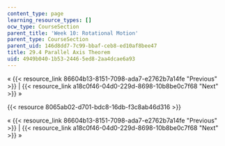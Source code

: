 ```yaml
---
content_type: page
learning_resource_types: []
ocw_type: CourseSection
parent_title: 'Week 10: Rotational Motion'
parent_type: CourseSection
parent_uid: 146d8dd7-7c99-bbaf-ceb8-ed10af8bee47
title: 29.4 Parallel Axis Theorem
uid: 4949b040-1b53-2446-5ed8-2aa4dcae6a93
---
```


« {{< resource_link 86604b13-8151-7098-ada7-e2762b7a14fe "Previous" >}} | {{< resource_link a18c0f46-04d0-229d-8698-10b8be0c7f68 "Next" >}} »

{{< resource 8065ab02-d701-bdc8-16db-f3c8ab46d316 >}}

« {{< resource_link 86604b13-8151-7098-ada7-e2762b7a14fe "Previous" >}} | {{< resource_link a18c0f46-04d0-229d-8698-10b8be0c7f68 "Next" >}} »